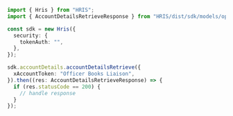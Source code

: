 <!-- Start SDK Example Usage -->


```typescript
import { Hris } from "HRIS";
import { AccountDetailsRetrieveResponse } from "HRIS/dist/sdk/models/operations";

const sdk = new Hris({
  security: {
    tokenAuth: "",
  },
});

sdk.accountDetails.accountDetailsRetrieve({
  xAccountToken: "Officer Books Liaison",
}).then((res: AccountDetailsRetrieveResponse) => {
  if (res.statusCode == 200) {
    // handle response
  }
});
```
<!-- End SDK Example Usage -->